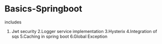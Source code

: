 # Basics-Springboot

includes

1. Jwt security
2.Logger service implementation
3.Hysterix
4.Integration of sqs
5.Caching in spring boot
6.Global Exception
